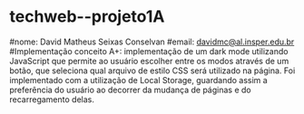 # techweb--projeto1A
#nome: David Matheus Seixas Conselvan
#email: davidmc@al.insper.edu.br
#Implementação conceito A+: implementação de um dark mode utilizando JavaScript que permite ao usuário escolher entre os modos através de um botão, que seleciona qual arquivo de estilo CSS será utilizado na página. Foi implementado com a utilização de Local Storage, guardando assim a preferência do usuário ao decorrer da mudança de páginas e do recarregamento delas.
